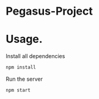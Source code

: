 # Pegasus-Project

# Usage.

Install all dependencies
```sh
npm install
```

Run the server
```sh
npm start
```
